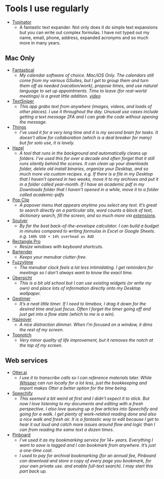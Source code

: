 # Tools I use regularly

- [Typinator](https://ergonis.com/typinator)
	- A fantastic text expander. Not only does it do simple text expansions but you can write out complex formulas. I have not typed out my name, email, phone, address, expanded acronyms and so much more in many years. 


## Mac Only
- [Fantastical](https://flexibits.com/fantastical)
	- *My calendar software of choice. Mac/iOS Only. The calendars still come from my various GSuites, but I get to group them and turn them off as needed (vacation/work), propose times, and use natural language to set up appointments. Time to leave (for real-world meetings) is a great little addition. [video](https://www.youtube.com/watch?v=wjzfHh5ItI8)* 
- [TextSniper](https://textsniper.app/)
	- *This app grabs text from anywhere (images, videos, and loads of other places). I use it throughout the day. Unusual use cases include getting a text message 2FA and I can grab the code without opening the message.*
- [Things](httphttps://textsniper.app/s://culturedcode.com/things/)
	- *I’ve used it for a very long time and it is my second brain for tasks. It doesn’t allow for collaboration (which is a deal breaker for many) but for solo use, it is lovely.*
- [Hazel](https://www.noodlesoft.com/)
	- *A tool that runs in the background and automatically cleans up folders. I’ve used this for over a decade and often forget that it still runs silently behind the scenes. It can clean up your downloads folder, delete old install binaries, organize your Desktop, and so much more via custom recipes. e.g. If there is a file in my Desktop that I haven’t opened in two weeks, move it to my archives and put it in a folder called year-month. If I have an academic pdf in my Downloads folder that I haven’t opened in a while, move it to a folder called academic-pdfs*
- [Pop Clip](https://www.popclip.app/)
	- *A popover menu that appears anytime you select any text. It’s great to search directly on a particular site, word counts a block of text, dictionary search, fill the screen, and so much more via [extensions](https://www.popclip.app/extensions/).*
- [Soulver](https://soulver.app/)
	- *By far the best back-of-the-envelope calculator. I can build a budget in minutes compared to writing formulas in Excel or Google Sheets. e.g.* `140k USD + 14% overhead as AUD`
- [Rectangle Pro](https://rectangleapp.com/pro)
	- *Resize windows with keyboard shortcuts.*
- [Bartender](https://www.macbartender.com/)
	- *Keeps your menubar clutter-free.* 
- [Fuzzytime](https://marcusolovsson.com/fuzzytime/)
	- *The menubar clock feels a lot less intimidating. I get reminders for meetings so I don’t always want to know the exact time.* 
- [Übersicht](https://tracesof.net/uebersicht/)
	- *This is a bit old school but I can use existing widgets (or write my own) and place lots of information directly onto my Desktop wallpaper.* 
- [Gestimer](https://maddin.io/gestimer/)
	- *It’s a neat little timer. If I need to timebox, I drag it down for the desired time and just focus. Often I forget the timer going off and just get into a flow state (which to me is a win).*
- [Hazeover](https://hazeover.com/)
	- *A nice distraction dimmer. When I’m focused on a window, it dims the rest of my screen.* 
- [Topnotch](https://topnotch.app/)
	- *Very minor quality of life improvement, but it removes the notch at the top of my screen.* 


## Web services

- [Otter.ai](https://otter.ai/referrals/A7P6BNK3)
	- *I use it to transcribe calls so I can reference materials later. While [Whisper](https://goodsnooze.gumroad.com/l/macwhisper) can run locally for a lot less, just the bookkeeping and import makes Otter a better option for the time being.*
- [Speechify](https://share.speechify.com/mzsrAvQ)
	- *This seemed a bit weird at first and I didn’t expect it to stick. But now I love listening to my documents and editing with a fresh perspective. I also love queuing up a few articles into Speechify and going for a walk. I get plenty of work-related reading done and also a nice walk and fresh air. It is a fantastic way to edit because I get to hear it out loud and catch more issues around flow and logic than I can from reading the same text a dozen times.*
- [Pinboard](https://pinboard.in)
	- *I’ve used it as my bookmarking service for 14+ years. Everything I want to save is tagged and I can bookmark from anywhere. It’s just a one-time cost.* 
	- *I used to pay for archival bookmarking (for an annual fee, Pinboard can download and store a copy of every page you bookmark, for your own private use. and enable full-text search). I may start this part back up.* 